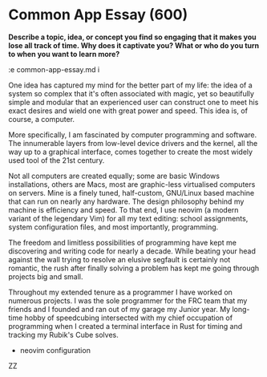 # Common App Essay (600)

**Describe a topic, idea, or concept you find so engaging that it makes you lose
all track of time. Why does it captivate you? What or who do you turn to when
you want to learn more?**

:e common-app-essay.md
i

One idea has captured my mind for the better part of my life: the idea of a
system so complex that it's often associated with magic, yet so beautifully
simple and modular that an experienced user can construct one to meet his exact
desires and wield one with great power and speed. This idea is, of course, a
computer.

More specifically, I am fascinated by computer programming and software. The
innumerable layers from low-level device drivers and the kernel, all the way up
to a graphical interface, comes together to create the most widely used tool of
the 21st century. 

Not all computers are created equally; some are basic Windows installations,
others are Macs, most are graphic-less virtualised computers on servers. Mine
is a finely tuned, half-custom, GNU/Linux based machine that can run on nearly
any hardware. The design philosophy behind my machine is efficiency and speed.
To that end, I use neovim (a modern variant of the legendary Vim) for all my
text editing: school assignments, system configuration files, and most
importantly, programming.

The freedom and limitless possibilities of programming have kept me discovering
and writing code for nearly a decade. While beating your head against the wall
trying to resolve an elusive segfault is certainly not romantic, the rush after
finally solving a problem has kept me going through projects big and small.

Throughout my extended tenure as a programmer I have worked on numerous
projects. I was the sole programmer for the FRC team that my friends and I
founded and ran out of my garage my Junior year. My long-time hobby of
speedcubing intersected with my chief occupation of programming when I created
a terminal interface in Rust for timing and tracking my Rubik's Cube solves.
- neovim configuration

ZZ
